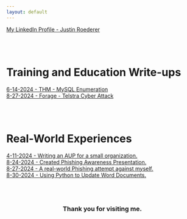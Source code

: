```yaml
---
layout: default
---
```


[My LinkedIn Profile - Justin Roederer](https://www.linkedin.com/in/justin-roederer-248b5630a/)  

<br/><br/>
# Training and Education Write-ups

[6-14-2024 - THM - MySQL Enumeration](./20240614-thm-mysqlenumeration.md)  
[8-27-2024 - Forage - Telstra Cyber Attack](./20240827-forage-telstra.md)  

<br/><br/>
# Real-World Experiences

[4-11-2024 - Writing an AUP for a small organization.](./20240411-grc-aup.md)  
[8-24-2024 - Created Phishing Awareness Presentation.](./20240824-grc-phishaware.md)  
[8-27-2024 - A real-world Phishing attempt against myself.](./20240827-real-phish.md)  
[8-30-2024 - Using Python to Update Word Documents.](./20240903-pythonupdates.md)


<br/><br/>
<h3 style="text-align: center;" markdown="1">Thank you for visiting me.</h3>
